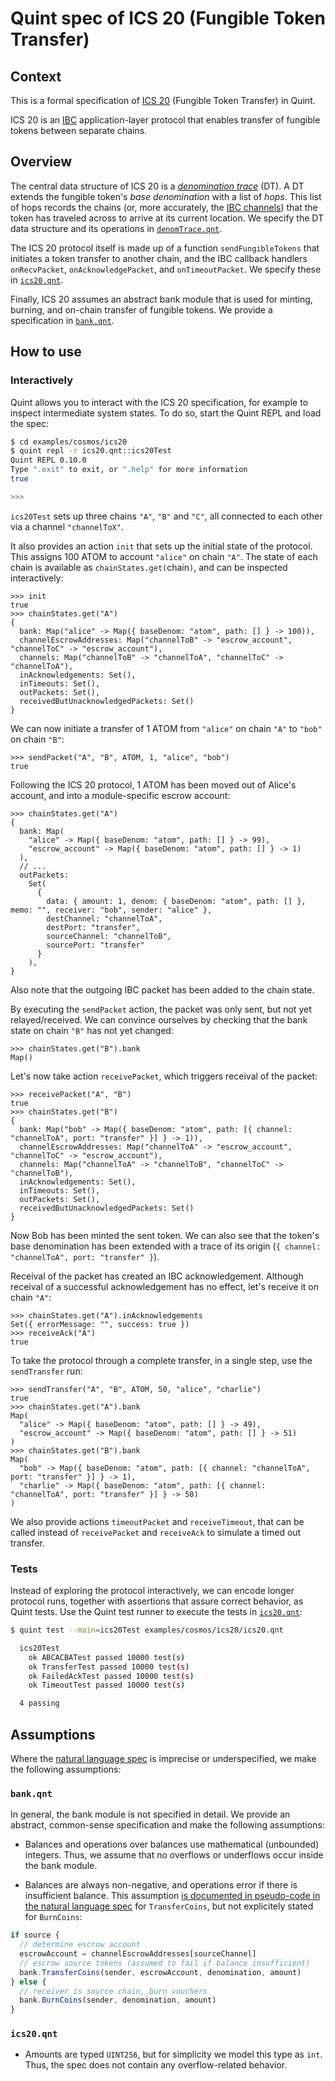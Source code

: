 # Quint spec of ICS 20 (Fungible Token Transfer)

## Context

This is a formal specification of [ICS 20][] (Fungible Token Transfer) in Quint.

ICS 20 is an [IBC][] application-layer protocol that enables transfer of fungible tokens between separate chains.

## Overview

The central data structure of ICS 20 is a [*denomination trace*][denomination trace] (DT). A DT extends the fungible token's *base denomination* with a list of *hops*. This list of hops records the chains (or, more accurately, the [IBC channels][IBC channel]) that the token has traveled across to arrive at its current location. We specify the DT data structure and its operations in [`denomTrace.qnt`](./denomTrace.qnt).

The ICS 20 protocol itself is made up of a function `sendFungibleTokens` that initiates a token transfer to another chain, and the IBC callback handlers `onRecvPacket`, `onAcknowledgePacket`, and `onTimeoutPacket`. We specify these in [`ics20.qnt`](./ics20.qnt).

Finally, ICS 20 assumes an abstract bank module that is used for minting, burning, and on-chain transfer of fungible tokens. We provide a specification in [`bank.qnt`](./bank.qnt).

## How to use

### Interactively

Quint allows you to interact with the ICS 20 specification, for example to inspect intermediate system states. To do so, start the Quint REPL and load the spec:

```sh
$ cd examples/cosmos/ics20
$ quint repl -r ics20.qnt::ics20Test
Quint REPL 0.10.0
Type ".exit" to exit, or ".help" for more information
true

>>>
```

`ics20Test` sets up three chains `"A"`, `"B"` and `"C"`, all connected to each other via a channel `"channelToX"`.


It also provides an action `init` that sets up the initial state of the protocol. This assigns 100 ATOM to account `"alice"` on chain `"A"`.
The state of each chain is available as `chainStates.get(`chain`)`, and can be inspected interactively:

```bluespec
>>> init
true
>>> chainStates.get("A")
{
  bank: Map("alice" -> Map({ baseDenom: "atom", path: [] } -> 100)),
  channelEscrowAddresses: Map("channelToB" -> "escrow_account", "channelToC" -> "escrow_account"),
  channels: Map("channelToB" -> "channelToA", "channelToC" -> "channelToA"),
  inAcknowledgements: Set(),
  inTimeouts: Set(),
  outPackets: Set(),
  receivedButUnacknowledgedPackets: Set()
}
```

We can now initiate a transfer of 1 ATOM from `"alice"` on chain `"A"` to `"bob"` on chain `"B"`:

```bluespec
>>> sendPacket("A", "B", ATOM, 1, "alice", "bob")
true
```

Following the ICS 20 protocol, 1 ATOM has been moved out of Alice's account, and into a module-specific escrow account:

```bluespec
>>> chainStates.get("A")
{
  bank: Map(
    "alice" -> Map({ baseDenom: "atom", path: [] } -> 99),
    "escrow_account" -> Map({ baseDenom: "atom", path: [] } -> 1)
  ),
  // ...
  outPackets:
    Set(
      {
        data: { amount: 1, denom: { baseDenom: "atom", path: [] }, memo: "", receiver: "bob", sender: "alice" },
        destChannel: "channelToA",
        destPort: "transfer",
        sourceChannel: "channelToB",
        sourcePort: "transfer"
      }
    ),
}
```

Also note that the outgoing IBC packet has been added to the chain state.

By executing the `sendPacket` action, the packet was only sent, but not yet relayed/received. We can convince ourselves by checking that the bank state on chain `"B"` has not yet changed:

```bluespec
>>> chainStates.get("B").bank
Map()
```

Let's now take action `receivePacket`, which triggers receival of the packet:

```bluespec
>>> receivePacket("A", "B")
true
>>> chainStates.get("B")
{
  bank: Map("bob" -> Map({ baseDenom: "atom", path: [{ channel: "channelToA", port: "transfer" }] } -> 1)),
  channelEscrowAddresses: Map("channelToA" -> "escrow_account", "channelToC" -> "escrow_account"),
  channels: Map("channelToA" -> "channelToB", "channelToC" -> "channelToB"),
  inAcknowledgements: Set(),
  inTimeouts: Set(),
  outPackets: Set(),
  receivedButUnacknowledgedPackets: Set()
}
```

Now Bob has been minted the sent token. We can also see that the token's base denomination has been extended with a trace of its origin (`{ channel: "channelToA", port: "transfer" }`).

Receival of the packet has created an IBC acknowledgement. Although receival of a successful acknowledgement has no effect, let's receive it on chain `"A"`:

```bluespec
>>> chainStates.get("A").inAcknowledgements
Set({ errorMessage: "", success: true })
>>> receiveAck("A")
true
```

To take the protocol through a complete transfer, in a single step, use the `sendTransfer` run:

```bluespec
>>> sendTransfer("A", "B", ATOM, 50, "alice", "charlie")
true
>>> chainStates.get("A").bank
Map(
  "alice" -> Map({ baseDenom: "atom", path: [] } -> 49),
  "escrow_account" -> Map({ baseDenom: "atom", path: [] } -> 51)
)
>>> chainStates.get("B").bank
Map(
  "bob" -> Map({ baseDenom: "atom", path: [{ channel: "channelToA", port: "transfer" }] } -> 1),
  "charlie" -> Map({ baseDenom: "atom", path: [{ channel: "channelToA", port: "transfer" }] } -> 50)
)
```

We also provide actions `timeoutPacket` and `receiveTimeout`, that can be called instead of `receivePacket` and `receiveAck` to simulate a timed out transfer.

### Tests

Instead of exploring the protocol interactively, we can encode longer protocol runs, together with assertions that assure correct behavior, as Quint tests. Use the Quint test runner to execute the tests in [`ics20.qnt`](./ics20.qnt):

```sh
$ quint test --main=ics20Test examples/cosmos/ics20/ics20.qnt

  ics20Test
    ok ABCACBATest passed 10000 test(s)
    ok TransferTest passed 10000 test(s)
    ok FailedAckTest passed 10000 test(s)
    ok TimeoutTest passed 10000 test(s)

  4 passing
```

## Assumptions

Where the [natural language spec][ICS 20] is imprecise or underspecified, we
make the following assumptions:

### `bank.qnt`

In general, the bank module is not specified in detail. We provide an abstract,
common-sense specification and make the following assumptions:

- Balances and operations over balances use mathematical (unbounded) integers.
  Thus, we assume that no overflows or underflows occur inside the bank module.

- Balances are always non-negative, and operations error if there is
  insufficient balance. This assumption [is documented in pseudo-code in the
  natural language spec][balancesNonNegative] for `TransferCoins`, but not explicitely stated for
  `BurnCoins`:

```typescript
if source {
  // determine escrow account
  escrowAccount = channelEscrowAddresses[sourceChannel]
  // escrow source tokens (assumed to fail if balance insufficient)
  bank.TransferCoins(sender, escrowAccount, denomination, amount)
} else {
  // receiver is source chain, burn vouchers
  bank.BurnCoins(sender, denomination, amount)
}
```

### `ics20.qnt`

- Amounts are typed `UINT256`, but for simplicity we model this type as `int`. Thus, the spec does not contain any overflow-related behavior.

[ICS 20]: https://github.com/cosmos/ibc/blob/main/spec/app/ics-020-fungible-token-transfer/
[IBC]: https://ibcprotocol.org/
[IBC channel]: https://github.com/cosmos/ibc/tree/main/spec/core/ics-004-channel-and-packet-semantics
[denomination trace]: https://github.com/cosmos/ibc/tree/main/spec/app/ics-020-fungible-token-transfer#data-structures
[balancesNonNegative]: https://github.com/cosmos/ibc/blob/ba9c4f82e0c706761e5b4be5a4fbc270357e09e1/spec/app/ics-020-fungible-token-transfer/README.md?plain=1#L227-L235
